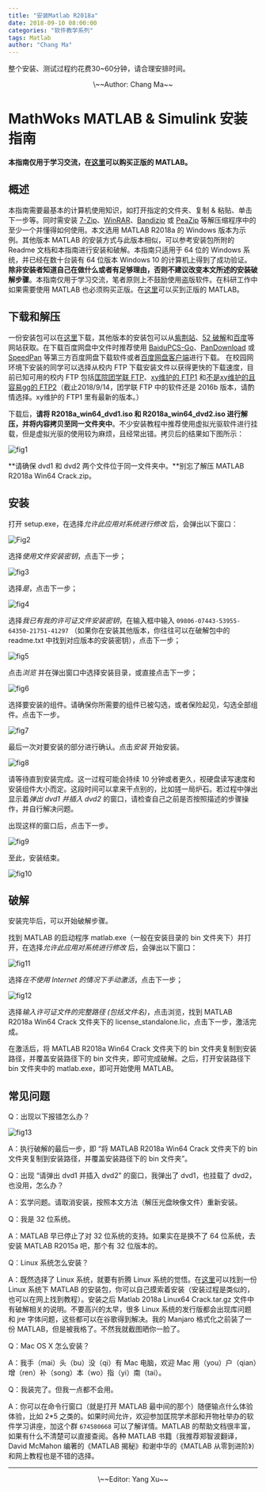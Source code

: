```yaml
---
title: "安装Matlab R2018a"
date: 2018-09-10 08:00:00
categories: "软件教学系列"
tags: Matlab
author: "Chang Ma"
---
```


整个安装、测试过程约花费30\~60分钟，请合理安排时间。

<!--more-->

<center>\~~Author: Chang Ma~~</center>

# MathWoks MATLAB & Simulink 安装指南

**本指南仅用于学习交流，在[这里](https://ww2.mathworks.cn/store)可以购买正版的 MATLAB。**

## 概述

本指南需要最基本的计算机使用知识，如打开指定的文件夹、复制 & 粘贴、单击下一步等。同时需安装 [7-Zip](https://www.7-zip.org/)、[WinRAR](http://www.winrar.com.cn/)、[Bandizip](https://cn.bandisoft.com/bandizip/) 或 [PeaZip](http://www.peazip.org/) 等解压缩程序中的至少一个并懂得如何使用。本文选用 MATLAB R2018a 的 Windows 版本为示例。其他版本 MATLAB 的安装方式与此版本相似，可以参考安装包所附的 Readme 文档和本指南进行安装和破解。本指南只适用于 64 位的 Windows 系统，并已经在数十台装有 64 位版本 Windows 10 的计算机上得到了成功验证。**除非安装者知道自己在做什么或者有足够理由，否则不建议改变本文所述的安装破解步骤**。本指南仅用于学习交流，笔者原则上不鼓励使用盗版软件。在科研工作中如果需要使用 MATLAB 也必须购买正版。在[这里](https://ww2.mathworks.cn/store)可以买到正版的 MATLAB。

## 下载和解压

一份安装包可以在[这里](https://pan.baidu.com/s/1zRLrmkt3sp3ikqfCCtnX3w)下载，其他版本的安装包可以从[紫荆站](http://zijingbt.njuftp.org/stats.html?id=106787)、[52 破解](https://www.52pojie.cn/thread-713048-1-1.html)和[百度](https://www.baidu.com)等网站获取。在下载百度网盘中文件时推荐使用 [BaiduPCS-Go](https://github.com/iikira/BaiduPCS-Go)、[PanDownload](https://www.pandownload.com/) 或 [SpeedPan](https://www.speedpan.com/) 等第三方百度网盘下载软件或者[百度网盘客户端](https://pan.baidu.com/download)进行下载。
在校园网环境下安装的同学可以选择从校内 FTP 下载安装文件以获得更快的下载速度，目前已知可用的校内 FTP 包括[匡院团学联 FTP](ftp://ftp.diisquare.com/software_lecture/Matlab/)、[xy维护的 FTP1](ftp://114.212.170.211/software/study/Science/MATLAB/Matlab2018aWin64/) 和[不是xy维护的且容易gg的 FTP2](ftp://114.212.165.143/software/study/Science_soft/MATLAB/MATLAB2018a/win/)（截止2018/9/14，团学联 FTP 中的软件还是 2016b 版本，请酌情选择。xy维护的 FTP1 里有最新的版本。）

<!-- > 编者注：也可以连接校园网后从校内FTP下载，速率很快，目前可用的站点有(引自[TeXLive安装教程](/2018/09/09/InstallTeXLive/#more))：
   - [匡院团学联FTP](ftp://ftp.diisquare.com)(亲生的，稳)
   - [一个野生的匡院FTP](ftp://114.212.170.211)(地址可能会变但由我维护，软件较新)
   - [另一个野生的匡院FTP](ftp://114.212.165.143)(地址极易变且经常被管理阿姨关机)等。
-->

下载后，**请将 R2018a\_win64\_dvd1.iso 和 R2018a\_win64\_dvd2.iso 进行解压，并将内容拷贝至同一文件夹中**。不少安装教程中推荐使用虚拟光驱软件进行挂载，但是虚拟光驱的使用较为麻烦，且经常出错。拷贝后的结果如下图所示：

<!-- 编者注：``Windows 10``可以直接双击挂载iso文件。如果不想解压占用过多硬盘空间，可以双击``dvd1.iso``点击``setup.exe``安装，到提示弹出dvd1插入dvd2时，弹出``dvd1.iso``，双击``dvd2.iso``挂载后，继续安装。需要确保``dvd1.iso``和``dvd2.iso``挂载时的盘符是一样的。关于挂载和弹出，可以参考TeXLive安装教程。如果不会挂载和弹出或是觉得可能搞不定，就按照作者的方法吧。-->

![fig1](/figure/matlab/fig1.jpg)

**请确保 dvd1 和 dvd2 两个文件位于同一文件夹中。**别忘了解压 MATLAB R2018a Win64 Crack.zip。


## 安装

打开 setup.exe，在选择*允许此应用对系统进行修改* 后，会弹出以下窗口：

![Fig2](/figure/matlab/fig2.jpg)

选择*使用文件安装密钥*，点击下一步；

![fig3](/figure/matlab/fig3.jpg)

选择*是*，点击下一步；

![fig4](/figure/matlab/fig4.jpg)

选择*我已有我的许可证文件安装密钥*，在输入框中输入 `09806-07443-53955-64350-21751-41297` （如果你在安装其他版本，你往往可以在破解包中的 readme.txt 中找到对应版本的安装密钥），点击下一步；

![fig5](/figure/matlab/fig5.jpg)

点击*浏览* 并在弹出窗口中选择安装目录，或直接点击下一步；

![fig6](/figure/matlab/fig6.jpg)

选择要安装的组件。请确保你所需要的组件已被勾选，或者保险起见，勾选全部组件。点击下一步。

![fig7](/figure/matlab/fig7.jpg)

最后一次对要安装的部分进行确认。点击*安装* 开始安装。

![fig8](/figure/matlab/fig8.jpg)

请等待直到安装完成。这一过程可能会持续 10 分钟或者更久，视硬盘读写速度和安装组件大小而定。这段时间可以拿来干点别的，比如搓一局炉石。若过程中弹出显示着*弹出 dvd1 并插入 dvd2* 的窗口，请检查自己之前是否按照描述的步骤操作，并自行解决问题。
	
出现这样的窗口后，点击下一步。

![fig9](/figure/matlab/fig9.jpg)

至此，安装结束。

![fig10](/figure/matlab/fig10.jpg)

## 破解

安装完毕后，可以开始破解步骤。
	
找到 MATLAB 的启动程序 matlab.exe（一般在安装目录的 bin 文件夹下）并打开，在选择*允许此应用对系统进行修改* 后，会弹出以下窗口：

![fig11](/figure/matlab/fig11.jpg)

选择*在不使用 Internet 的情况下手动激活*，点击下一步；

![fig12](/figure/matlab/fig12.jpg)

选择*输入许可证文件的完整路径 (包括文件名)*，点击浏览，找到 MATLAB R2018a Win64 Crack 文件夹下的 license_standalone.lic，点击下一步，激活完成。
	
在激活后，将 MATLAB R2018a Win64 Crack 文件夹下的 bin 文件夹复制到安装路径，并覆盖安装路径下的 bin 文件夹，即可完成破解。之后，打开安装路径下 bin 文件夹中的 matlab.exe，即可开始使用 MATLAB。

## 常见问题

Q：出现以下报错怎么办？

![fig13](/figure/matlab/fig13.jpg)

A：执行破解的最后一步，即 “将 MATLAB R2018a Win64 Crack 文件夹下的 bin 文件夹复制到安装路径，并覆盖安装路径下的 bin 文件夹”。

Q：出现 “请弹出 dvd1 并插入 dvd2” 的窗口，我弹出了 dvd1，也挂载了 dvd2，也没用，怎么办？

A：玄学问题。请取消安装，按照本文方法（解压光盘映像文件）重新安装。

Q：我是 32 位系统。

A：MATLAB 早已停止了对 32 位系统的支持。如果实在是换不了 64 位系统，去安装 MATLAB R2015a 吧，那个有 32 位版本的。

Q：Linux 系统怎么安装？

A：既然选择了 Linux 系统，就要有折腾 Linux 系统的觉悟。在[这里](https://pan.baidu.com/s/1YmTuh7fD0XttDPCRxV1PGg)可以找到一份 Linux 系统下 MATLAB 的安装包，你可以自己摸索着安装（安装过程是类似的，也可以在网上找到教程）。安装之后 Matlab 2018a Linux64 Crack.tar.gz 文件中有破解相关的说明。不要高兴的太早，很多 Linux 系统的发行版都会出现库问题和 jre 字体问题，这些都可以在谷歌得到解决。我的 Manjaro 格式化之前装了一份 MATLAB，但是被我格了。不然我就截图晒你一脸了。

Q：Mac OS X 怎么安装？

A：我手（mai）头（bu）没（qi）有 Mac 电脑，欢迎 Mac 用（you）户（qian）增（ren）补（song）本（wo）指（yi）南（tai）。

Q：我装完了。但我一点都不会用。

A：你可以在命令行窗口（就是打开 MATLAB 最中间的那个）随便输点什么体验体验，比如 2\*5 之类的。如果时间允许，欢迎参加匡院学术部和开物社举办的软件学习讲座，加这个群 `674580668` 可以了解详情。MATLAB 的帮助文档很丰富，如果有什么不清楚可以直接查阅。各种 MATLAB 书籍（我推荐郑智波翻译，David McMahon 编著的《MATLAB 揭秘》和谢中华的《MATLAB 从零到进阶》）和网上教程也是不错的选择。

---
<center>\~~Editor: Yang Xu~~</center>
